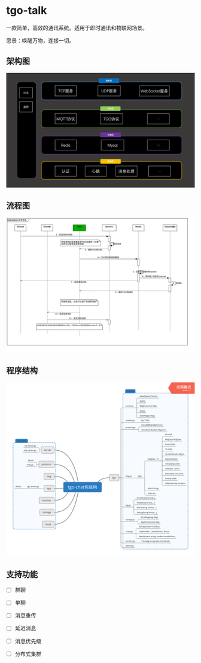 # tgo-talk
一款简单，高效的通讯系统。适用于即时通讯和物联网场景。

愿景：唤醒万物，连接一切。

## 架构图
![](docs/架构图.png)

## 流程图

![](docs/收发消息流程.png)

## 程序结构

![](docs/tgo-talk包结构.png)

## 支持功能
* [ ] 群聊
* [ ] 单聊
* [ ] 消息重传
* [ ] 延迟消息
* [ ] 消息优先级
* [ ] 分布式集群


 
